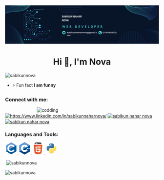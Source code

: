 ![logo](https://github.com/SabikunNova/SabikunNova/blob/main/Blue%20and%20White%20Minimalist%20Professional%20Product%20Marketing%20Manager%20Linkedln%20Background%20Photo%20(1).png)
<h1 align="center">Hi 👋, I'm Nova</h1>
<p align="left"> <img src="https://komarev.com/ghpvc/?username=sabikunnova&label=Profile%20views&color=0e75b6&style=flat" alt="sabikunnova" /> </p>

- ⚡ Fun fact **I am funny**

<h3 align="left">Connect with me:</h3>
<img align="right" alt="codding" width="400" src="https://miro.medium.com/v2/resize:fit:1358/1*qdAW1TjCN57h1lbuuzvchg.gif">
<a href="https://linkedin.com/in/https://www.linkedin.com/in/sabikunnaharnova/" target="blank"><img align="center" src="https://raw.githubusercontent.com/rahuldkjain/github-profile-readme-generator/master/src/images/icons/Social/linked-in-alt.svg" alt="https://www.linkedin.com/in/sabikunnaharnova/" height="30" width="40" /></a>
<a href="https://fb.com/sabikun nahar nova" target="blank"><img align="center" src="https://raw.githubusercontent.com/rahuldkjain/github-profile-readme-generator/master/src/images/icons/Social/facebook.svg" alt="sabikun nahar nova" height="30" width="40" /></a>
<a href="https://instagram.com/sabikun nahar nova" target="blank"><img align="center" src="https://raw.githubusercontent.com/rahuldkjain/github-profile-readme-generator/master/src/images/icons/Social/instagram.svg" alt="sabikun nahar nova" height="30" width="40" /></a>
<p align="left">
</p>

<h3 align="left">Languages and Tools:</h3>
<p align="left"> <a href="https://www.cprogramming.com/" target="_blank" rel="noreferrer"> <img src="https://raw.githubusercontent.com/devicons/devicon/master/icons/c/c-original.svg" alt="c" width="40" height="40"/> </a> <a href="https://www.w3schools.com/cpp/" target="_blank" rel="noreferrer"> <img src="https://raw.githubusercontent.com/devicons/devicon/master/icons/cplusplus/cplusplus-original.svg" alt="cplusplus" width="40" height="40"/> </a> <a href="https://www.w3.org/html/" target="_blank" rel="noreferrer"> <img src="https://raw.githubusercontent.com/devicons/devicon/master/icons/html5/html5-original-wordmark.svg" alt="html5" width="40" height="40"/> </a> <a href="https://www.python.org" target="_blank" rel="noreferrer"> <img src="https://raw.githubusercontent.com/devicons/devicon/master/icons/python/python-original.svg" alt="python" width="40" height="40"/> </a> </p>

<p>&nbsp;<img align="center" src="https://github-readme-stats.vercel.app/api?username=sabikunnova&show_icons=true&locale=en" alt="sabikunnova" /></p>

<p><img align="center" src="https://github-readme-streak-stats.herokuapp.com/?user=sabikunnova&" alt="sabikunnova" /></p>
